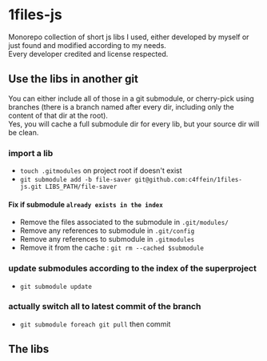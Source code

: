 # 1files-js

Monorepo collection of short js libs I used, either developed by myself or just found and modified according to my needs.  
Every developer credited and license respected.  

## Use the libs in another git
You can either include all of those in a git submodule, or cherry-pick using branches (there is a branch named after every dir, including only the content of that dir at the root).  
Yes, you will cache a full submodule dir for every lib, but your source dir will be clean.
### import a lib
- `touch .gitmodules` on project root if doesn't exist
- `git submodule add -b file-saver git@github.com:c4ffein/1files-js.git LIBS_PATH/file-saver`

#### Fix if submodule `already exists in the index`
- Remove the files associated to the submodule in `.git/modules/`
- Remove any references to submodule in `.git/config`
- Remove any references to submodule in `.gitmodules`
- Remove it from the cache : `git rm --cached $submodule`

### update submodules according to the index of the superproject
- `git submodule update`

### actually switch all to latest commit of the branch
- `git submodule foreach git pull` then commit

## The libs

